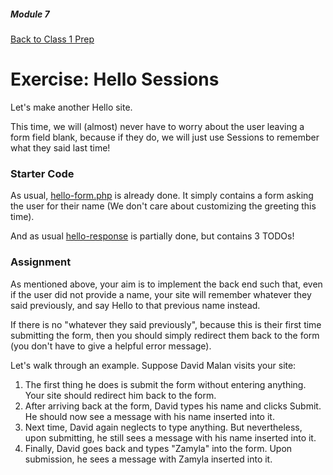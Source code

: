 ##### Module 7

[Back to Class 1 Prep](../class1-prep)

# Exercise: Hello Sessions

Let's make another Hello site. 

This time, we will (almost) never have to worry about the user leaving a form field blank, because if they do, we will just use Sessions to remember what they said last time! 

### Starter Code

As usual, [hello-form.php](./hello-form.html) is already done. It simply contains a form asking the user for their name (We don't care about customizing the greeting this time).

And as usual [hello-response](./hello-response.html) is partially done, but contains 3 TODOs! 

### Assignment

As mentioned above, your aim is to implement the back end such that, even if the user did not provide a name, your site will remember whatever they said previously, and say Hello to that previous name instead.

If there is no "whatever they said previously", because this is their first time submitting the form, then you should simply redirect them back to the form (you don't have to give a helpful error message).

Let's walk through an example. Suppose David Malan visits your site:

1. The first thing he does is submit the form without entering anything. Your site should redirect him back to the form.
2. After arriving back at the form, David types his name and clicks Submit. He should now see a message with his name inserted into it.
3. Next time, David again neglects to type anything. But nevertheless, upon submitting, he still sees a message with his name inserted into it.
4. Finally, David goes back and types "Zamyla" into the form. Upon submission, he sees a message with Zamyla inserted into it.

